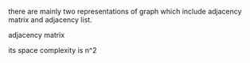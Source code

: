 there are mainly two representations of graph  which include adjacency matrix and adjacency list.

adjacency matrix 

its space complexity is n^2
